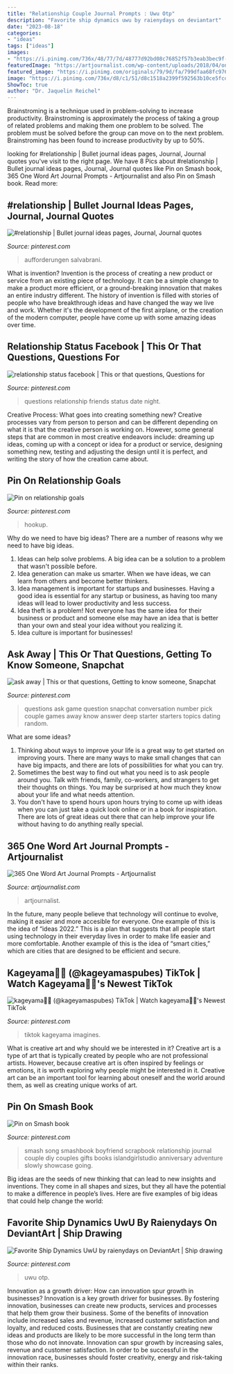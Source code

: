 ```yaml
---
title: "Relationship Couple Journal Prompts : Uwu Otp"
description: "Favorite ship dynamics uwu by raienydays on deviantart"
date: "2023-08-18"
categories:
- "ideas"
tags: ["ideas"]
images:
- "https://i.pinimg.com/736x/48/77/7d/48777d92bd08c76852f57b3eab3bec9f--photo-book-ideas-for-boyfriend-smash-book-for-boyfriend.jpg"
featuredImage: "https://artjournalist.com/wp-content/uploads/2018/04/one-word-artjournaling-prompts.jpg"
featured_image: "https://i.pinimg.com/originals/79/9d/fa/799dfaa68fc976a4bd6f4e8da358e61a.jpg"
image: "https://i.pinimg.com/736x/d8/c1/51/d8c1518a2399f592563b10ce5fcd2f6c.jpg"
ShowToc: true
author: "Dr. Jaquelin Reichel"
---
```



Brainstroming is a technique used in problem-solving to increase productivity. Brainstroming is approximately the process of taking a group of related problems and making them one problem to be solved. The problem must be solved before the group can move on to the next problem. Brainstroming has been found to increase productivity by up to 50%.

	

		
looking for #relationship | Bullet journal ideas pages, Journal, Journal quotes you've visit to the right page. We have 8 Pics about #relationship | Bullet journal ideas pages, Journal, Journal quotes like Pin on Smash book, 365 One Word Art Journal Prompts - Artjournalist and also Pin on Smash book. Read more:
		
    
## #relationship | Bullet Journal Ideas Pages, Journal, Journal Quotes

<img loading=lazy src="https://i.pinimg.com/originals/79/9d/fa/799dfaa68fc976a4bd6f4e8da358e61a.jpg" onerror="this.onerror=null;this.src='https://tse2.mm.bing.net/th?id=OIP.3Omte7ivuhvDqUVv4I1C3QHaJ3&amp;pid=15.1';" alt="#relationship | Bullet journal ideas pages, Journal, Journal quotes">

_Source: pinterest.com_

>aufforderungen salvabrani. 

	

What is invention?
Invention is the process of creating a new product or service from an existing piece of technology. It can be a simple change to make a product more efficient, or a ground-breaking innovation that makes an entire industry different. 
The history of invention is filled with stories of people who have breakthrough ideas and have changed the way we live and work. Whether it's the development of the first airplane, or the creation of the modern computer, people have come up with some amazing ideas over time.

    
## Relationship Status Facebook | This Or That Questions, Questions For

<img loading=lazy src="https://i.pinimg.com/736x/d8/c1/51/d8c1518a2399f592563b10ce5fcd2f6c.jpg" onerror="this.onerror=null;this.src='https://tse1.mm.bing.net/th?id=OIP.Z8eevk5uLlt6a9lVYH8BLAHaJ3&amp;pid=15.1';" alt="relationship status facebook | This or that questions, Questions for">

_Source: pinterest.com_

>questions relationship friends status date night. 

	

Creative Process: What goes into creating something new?
Creative processes vary from person to person and can be different depending on what it is that the creative person is working on. However, some general steps that are common in most creative endeavors include: dreaming up ideas, coming up with a concept or idea for a product or service, designing something new, testing and adjusting the design until it is perfect, and writing the story of how the creation came about.

    
## Pin On Relationship Goals

<img loading=lazy src="https://i.pinimg.com/originals/7a/65/64/7a6564246f6ff4990e1ddd6b4e7de33b.jpg" onerror="this.onerror=null;this.src='https://tse3.mm.bing.net/th?id=OIP.Ivo8-UhOU2ZS4EJNA5El9QHaLH&amp;pid=15.1';" alt="Pin on relationship goals">

_Source: pinterest.com_

>hookup. 

	

Why do we need to have big ideas?
There are a number of reasons why we need to have big ideas. 
1. Ideas can help solve problems. A big idea can be a solution to a problem that wasn't possible before. 
2. Idea generation can make us smarter. When we have ideas, we can learn from others and become better thinkers. 
3. Idea management is important for startups and businesses. Having a good idea is essential for any startup or business, as having too many ideas will lead to lower productivity and less success. 
4. Idea theft is a problem! Not everyone has the same idea for their business or product and someone else may have an idea that is better than your own and steal your idea without you realizing it. 
5. Idea culture is important for businesses!

    
## Ask Away | This Or That Questions, Getting To Know Someone, Snapchat

<img loading=lazy src="https://i.pinimg.com/736x/a8/98/cd/a898cd46ae2b118953eec6cc35d616d0--couple-questions-ask-me-questions.jpg" onerror="this.onerror=null;this.src='https://tse1.mm.bing.net/th?id=OIP.b88_rePeqE4c8pSMXLqctgHaHZ&amp;pid=15.1';" alt="ask away | This or that questions, Getting to know someone, Snapchat">

_Source: pinterest.com_

>questions ask game question snapchat conversation number pick couple games away know answer deep starter starters topics dating random. 

	

What are some ideas?
1. Thinking about ways to improve your life is a great way to get started on improving yours. There are many ways to make small changes that can have big impacts, and there are lots of possibilities for what you can try.
2. Sometimes the best way to find out what you need is to ask people around you. Talk with friends, family, co-workers, and strangers to get their thoughts on things. You may be surprised at how much they know about your life and what needs attention.
3. You don't have to spend hours upon hours trying to come up with ideas when you can just take a quick look online or in a book for inspiration. There are lots of great ideas out there that can help improve your life without having to do anything really special.

    
## 365 One Word Art Journal Prompts - Artjournalist

<img loading=lazy src="https://artjournalist.com/wp-content/uploads/2018/04/one-word-artjournaling-prompts.jpg" onerror="this.onerror=null;this.src='https://tse2.mm.bing.net/th?id=OIP.LcVvlWpMJ7DunlWDoKLB3AHaD4&amp;pid=15.1';" alt="365 One Word Art Journal Prompts - Artjournalist">

_Source: artjournalist.com_

>artjournalist. 

	

In the future, many people believe that technology will continue to evolve, making it easier and more accesible for everyone. One example of this is the idea of “ideas 2022.” This is a plan that suggests that all people start using technology in their everyday lives in order to make life easier and more comfortable. Another example of this is the idea of “smart cities,” which are cities that are designed to be efficient and secure.

    
## Kageyama🥡🤍 (@kageyamaspubes) TikTok | Watch Kageyama🥡🤍&#039;s Newest TikTok

<img loading=lazy src="https://i.pinimg.com/736x/90/7d/cc/907dcc01f71813702e851470fd61dd51.jpg" onerror="this.onerror=null;this.src='https://tse3.mm.bing.net/th?id=OIP.o-d2Xovrp4UEF0WuZe5KcwHaNK&amp;pid=15.1';" alt="kageyama🥡🤍 (@kageyamaspubes) TikTok | Watch kageyama🥡🤍&#039;s Newest TikTok">

_Source: pinterest.com_

>tiktok kageyama imagines. 

	

What is creative art and why should we be interested in it?
Creative art is a type of art that is typically created by people who are not professional artists. However, because creative art is often inspired by feelings or emotions, it is worth exploring why people might be interested in it. Creative art can be an important tool for learning about oneself and the world around them, as well as creating unique works of art.

    
## Pin On Smash Book

<img loading=lazy src="https://i.pinimg.com/736x/48/77/7d/48777d92bd08c76852f57b3eab3bec9f--photo-book-ideas-for-boyfriend-smash-book-for-boyfriend.jpg" onerror="this.onerror=null;this.src='https://tse1.mm.bing.net/th?id=OIP.IBu9w01nKKhNSWLfAGuS5AHaFj&amp;pid=15.1';" alt="Pin on Smash book">

_Source: pinterest.com_

>smash song smashbook boyfriend scrapbook relationship journal couple diy couples gifts books islandgirlstudio anniversary adventure slowly showcase going. 

	

Big ideas are the seeds of new thinking that can lead to new insights and inventions. They come in all shapes and sizes, but they all have the potential to make a difference in people’s lives. Here are five examples of big ideas that could help change the world: 

    
## Favorite Ship Dynamics UwU By Raienydays On DeviantArt | Ship Drawing

<img loading=lazy src="https://i.pinimg.com/736x/c7/31/c8/c731c84b40e9b8d1daaaf0f9c2232746.jpg" onerror="this.onerror=null;this.src='https://tse2.mm.bing.net/th?id=OIP.adK2Dpn7q6lrjAvmKzgfqAHaFj&amp;pid=15.1';" alt="Favorite Ship Dynamics UwU by raienydays on DeviantArt | Ship drawing">

_Source: pinterest.com_

>uwu otp. 

	

Innovation as a growth driver: How can innovation spur growth in businesses?
Innovation is a key growth driver for businesses. By fostering innovation, businesses can create new products, services and processes that help them grow their business. Some of the benefits of innovation include increased sales and revenue, increased customer satisfaction and loyalty, and reduced costs.
Businesses that are constantly creating new ideas and products are likely to be more successful in the long term than those who do not innovate. Innovation can spur growth by increasing sales, revenue and customer satisfaction. In order to be successful in the innovation race, businesses should foster creativity, energy and risk-taking within their ranks.

